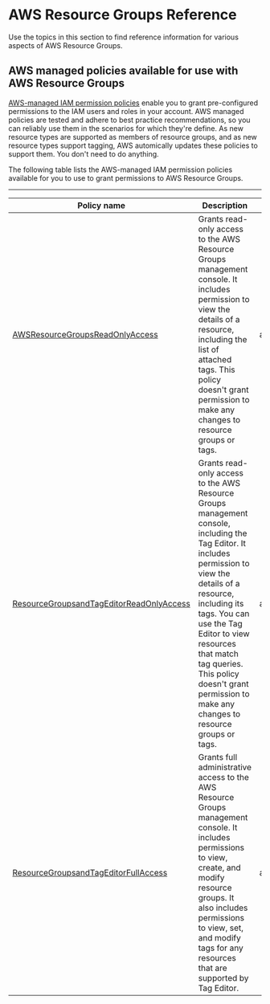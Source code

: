 # AWS Resource Groups Reference<a name="reference_available-policies"></a>

Use the topics in this section to find reference information for various aspects of AWS Resource Groups\.

## AWS managed policies available for use with AWS Resource Groups<a name="ref-managed-policies"></a>

[AWS\-managed IAM permission policies](https://docs.aws.amazon.com/IAM/latest/UserGuide/access_policies_managed-vs-inline.html#aws-managed-policies) enable you to grant pre\-configured permissions to the IAM users and roles in your account\. AWS managed policies are tested and adhere to best practice recommendations, so you can reliably use them in the scenarios for which they're define\. As new resource types are supported as members of resource groups, and as new resource types support tagging, AWS automically updates these policies to support them\. You don't need to do anything\.

The following table lists the AWS\-managed IAM permission policies available for you to use to grant permissions to AWS Resource Groups\.


****  

| Policy name | Description | ARN | 
| --- | --- | --- | 
| [AWSResourceGroupsReadOnlyAccess](https://console.aws.amazon.com/iam/home#/policies/arn:aws:iam::aws:policy/AWSResourceGroupsReadOnlyAccess) | Grants read\-only access to the AWS Resource Groups management console\. It includes permission to view the details of a resource, including the list of attached tags\. This policy doesn't grant permission to make any changes to resource groups or tags\. | arn:aws:iam::aws:policy/AWSResourceGroupsReadOnlyAccess | 
| [ResourceGroupsandTagEditorReadOnlyAccess](https://console.aws.amazon.com/iam/home#/policies/arn:aws:iam::aws:policy/ResourceGroupsandTagEditorReadOnlyAccess) | Grants read\-only access to the AWS Resource Groups management console, including the Tag Editor\. It includes permission to view the details of a resource, including its tags\. You can use the Tag Editor to view resources that match tag queries\. This policy doesn't grant permission to make any changes to resource groups or tags\. | arn:aws:iam::aws:policy/ResourceGroupsandTagEditorFullAccess | 
| [ResourceGroupsandTagEditorFullAccess](https://console.aws.amazon.com/iam/home#/policies/arn:aws:iam::aws:policy/ResourceGroupsandTagEditorFullAccess) | Grants full administrative access to the AWS Resource Groups management console\. It includes permissions to view, create, and modify resource groups\. It also includes permissions to view, set, and modify tags for any resources that are supported by Tag Editor\. | arn:aws:iam::aws:policy/ResourceGroupsandTagEditorFullAccess | 
